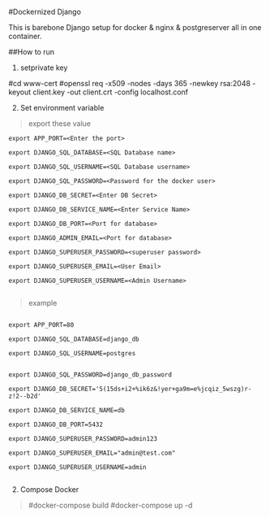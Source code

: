 #Dockernized Django

This is barebone Django setup for docker & nginx & postgreserver all in one container.

##How to run

1. setprivate key 

#cd www-cert
#openssl req -x509 -nodes -days 365 -newkey rsa:2048 -keyout client.key -out client.crt -config localhost.conf


2. Set environment variable

> export these value
  
~~~~
export APP_PORT=<Enter the port> 

export DJANGO_SQL_DATABASE=<SQL Database name> 

export DJANGO_SQL_USERNAME=<SQL Database username> 

export DJANGO_SQL_PASSWORD=<Password for the docker user> 

export DJANGO_DB_SECRET=<Enter DB Secret>

export DJANGO_DB_SERVICE_NAME=<Enter Service Name>

export DJANGO_DB_PORT=<Port for database>

export DJANGO_ADMIN_EMAIL=<Port for database>

export DJANGO_SUPERUSER_PASSWORD=<superuser password>

export DJANGO_SUPERUSER_EMAIL=<User Email>

export DJANGO_SUPERUSER_USERNAME=<Admin Username>
  
~~~~

> example 
  
~~~~

export APP_PORT=80

export DJANGO_SQL_DATABASE=django_db

export DJANGO_SQL_USERNAME=postgres


export DJANGO_SQL_PASSWORD=django_db_password

export DJANGO_DB_SECRET='5(15ds+i2+%ik6z&!yer+ga9m=e%jcqiz_5wszg)r-z!2--b2d'

export DJANGO_DB_SERVICE_NAME=db

export DJANGO_DB_PORT=5432

export DJANGO_SUPERUSER_PASSWORD=admin123

export DJANGO_SUPERUSER_EMAIL="admin@test.com"

export DJANGO_SUPERUSER_USERNAME=admin
  
~~~~



2. Compose Docker
> #docker-compose build
> #docker-compose up -d





